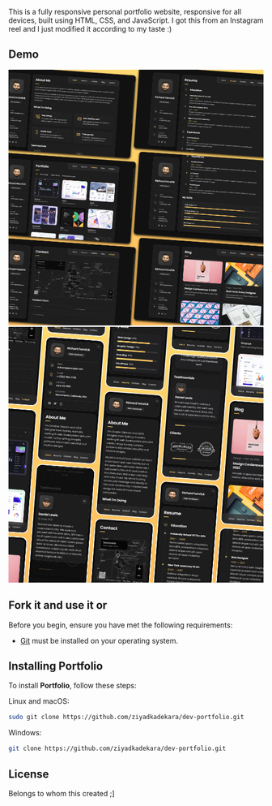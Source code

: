 This is a fully responsive personal portfolio website, responsive for all devices, built using HTML, CSS, and JavaScript. I got this from an Instagram reel and I just modified it according to my taste :)

## Demo

![Portfolio Desktop Demo](./website-demo-image/desktop.png 'Desktop Demo')
![Portfolio Mobile Demo](./website-demo-image/mobile.png 'Mobile Demo')

## Fork it and use it or 

Before you begin, ensure you have met the following requirements:

- [Git](https://git-scm.com/downloads 'Download Git') must be installed on your operating system.

## Installing Portfolio

To install **Portfolio**, follow these steps:

Linux and macOS:

```bash
sudo git clone https://github.com/ziyadkadekara/dev-portfolio.git
```

Windows:

```bash
git clone https://github.com/ziyadkadekara/dev-portfolio.git
```

## License

Belongs to whom this created ;]
